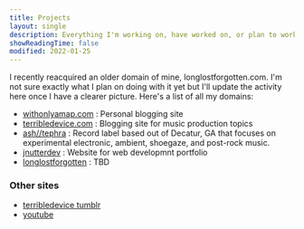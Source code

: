 ```yaml
--- 
title: Projects
layout: single
description: Everything I'm working on, have worked on, or plan to work on is here. 
showReadingTime: false
modified: 2022-01-25
---
```


I recently reacquired an older domain of mine, longlostforgotten.com. I'm not sure exactly what I plan on doing with it yet but I'll update the activity here once I have a clearer picture. Here's a list of all my domains:

- [withonlyamap.com](https://www.withonlyamap.com) : Personal blogging site
- [terribledevice.com](https://www.terribledevice.com) : Blogging site for music production topics
- [ash//tephra](https://www.ashtephra.com) : Record label based out of Decatur, GA that focuses on experimental electronic, ambient, shoegaze, and post-rock music.
- [jnutterdev](https://www.jnutterdev.com) : Website for web developmnt portfolio
- [longlostforgotten](https://www.longlostforgotten.com) : TBD

### Other sites

- [terribledevice tumblr](https://terribledevice.tumblr.com/)
- [youtube](https://www.youtube.com/c/JohnNutter/featured)